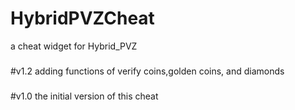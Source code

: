 # HybridPVZCheat
a cheat widget for Hybrid_PVZ
###
#v1.2 adding functions of verify coins,golden coins, and diamonds
###
#v1.0 the initial version of this cheat

